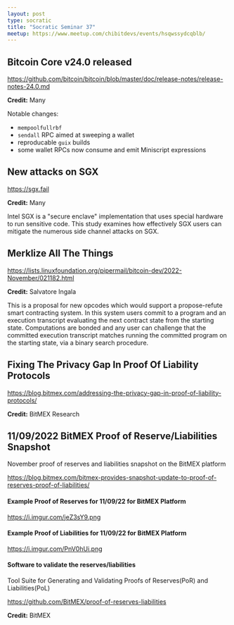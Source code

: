 ```yaml
---
layout: post
type: socratic
title: "Socratic Seminar 37"
meetup: https://www.meetup.com/chibitdevs/events/hsqwssydcqblb/
---
```


## Bitcoin Core v24.0 released

<https://github.com/bitcoin/bitcoin/blob/master/doc/release-notes/release-notes-24.0.md>

**Credit:** Many

Notable changes:

- `mempoolfullrbf`
- `sendall` RPC aimed at sweeping a wallet
- reproducable `guix` builds
- some wallet RPCs now consume and emit Miniscript expressions

## New attacks on SGX

<https://sgx.fail>

**Credit:** Many

Intel SGX is a "secure enclave" implementation that uses special hardware to run
sensitive code.  This study examines how effectively SGX users can mitigate the
numerous side channel attacks on SGX.

## Merklize All The Things

<https://lists.linuxfoundation.org/pipermail/bitcoin-dev/2022-November/021182.html>

**Credit:** Salvatore Ingala

This is a proposal for new opcodes which would support a propose-refute smart
contracting system.  In this system users commit to a program and an execution
transcript evaluating the next contract state from the starting state.
Computations are bonded and any user can challenge that the committed execution
transcript matches running the committed program on the starting state, via a
binary search procedure.

## Fixing The Privacy Gap In Proof Of Liability Protocols

<https://blog.bitmex.com/addressing-the-privacy-gap-in-proof-of-liability-protocols/>

**Credit:** BitMEX Research

## 11/09/2022 BitMEX Proof of Reserve/Liabilities Snapshot

November proof of reserves and liabilities snapshot on the BitMEX platform

<https://blog.bitmex.com/bitmex-provides-snapshot-update-to-proof-of-reserves-proof-of-liabilities/>

#### Example Proof of Reserves for 11/09/22 for BitMEX Platform

<https://i.imgur.com/jeZ3sY9.png>

#### Example Proof of Liabilities for 11/09/22 for BitMEX Platform

<https://i.imgur.com/PnV0hUi.png>

#### Software to validate the reserves/liabilities

Tool Suite for Generating and Validating Proofs of Reserves(PoR) and Liabilities(PoL)

<https://github.com/BitMEX/proof-of-reserves-liabilities>

**Credit:** BitMEX
